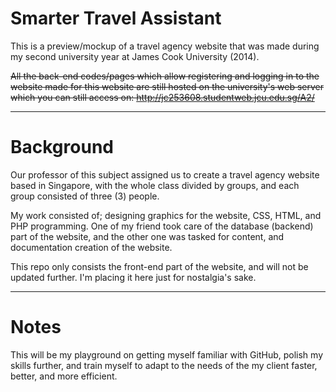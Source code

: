 # Smarter Travel Assistant
This is a preview/mockup of a travel agency website that was made during my second university year at James Cook University (2014).

~~All the back-end codes/pages which allow registering and logging in to the website made for this website are still hosted on the university's web server which you can still access on:
http://jc253608.studentweb.jcu.edu.sg/A2/~~
- - -
# Background
Our professor of this subject assigned us to create a travel agency website based in Singapore, with the whole class divided by groups, and each group consisted of three (3) people.

My work consisted of; designing graphics for the website, CSS, HTML, and PHP programming. One of my friend took care of the database (backend) part of the website, and the other one was tasked for content, and documentation creation of the website.

This repo only consists the front-end part of the website, and will not be updated further. 
I'm placing it here just for nostalgia's sake.
- - -
# Notes
This will be my playground on getting myself familiar with GitHub, polish my skills further, and train myself to adapt to the needs of the my client faster, better, and more efficient.

